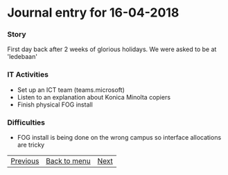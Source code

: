 # Journal entry for 16-04-2018

### Story

First day back after 2 weeks of glorious holidays. We were asked to be at 'ledebaan'

### IT Activities

- Set up an ICT team (teams.microsoft)
- Listen to an explanation about Konica Minolta copiers
- Finish physical FOG install

### Difficulties

- FOG install is being done on the wrong campus so interface allocations are tricky

<table><tr><td><a href="30-03.html">Previous</a></td><td><a href="../">Back to menu</a></td><td><a href="17-04.html">Next</a></td></tr></table>
